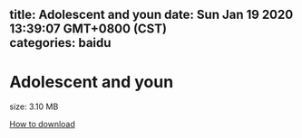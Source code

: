 
title: Adolescent and youn
date: Sun Jan 19 2020 13:39:07 GMT+0800 (CST)    
categories: baidu
---

# Adolescent and youn
size: 3.10 MB
 
 

[How to download](https://bpcam.bemobtrk.com/go/2ceec3aa-1ca2-46d6-b9ff-aaa5c184517c?jno=4850)